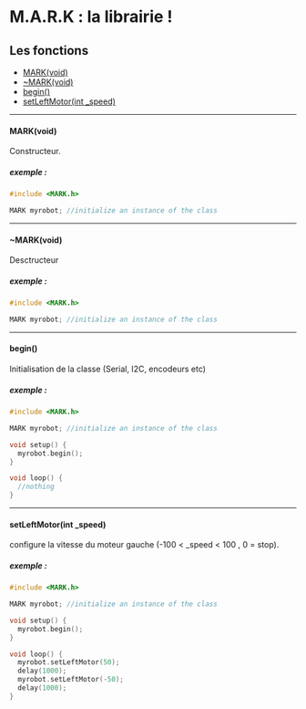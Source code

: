 # M.A.R.K : la librairie ! 
## Les fonctions

* [MARK(void)](https://github.com/generationrobots-lab/MARK/wiki/Librairie/_edit#markvoid)
* [~MARK(void)](https://github.com/generationrobots-lab/MARK/wiki/Librairie/_edit#markvoid-1)
* [begin()](https://github.com/generationrobots-lab/MARK/wiki/Librairie/_edit#begin)
* [setLeftMotor(int _speed)](https://github.com/generationrobots-lab/MARK/wiki/Librairie/_edit#setleftmotorint-_speed)

---

#### MARK(void)
Constructeur. 
##### exemple : 

```c++
#include <MARK.h>

MARK myrobot; //initialize an instance of the class
```

---

#### ~MARK(void)
Desctructeur
##### exemple : 

```c++
#include <MARK.h>

MARK myrobot; //initialize an instance of the class
```


---

#### begin()
Initialisation de la classe (Serial, I2C, encodeurs etc)
##### exemple : 

```c++
#include <MARK.h>

MARK myrobot; //initialize an instance of the class

void setup() {
  myrobot.begin();
}

void loop() {
  //nothing
}

```

---

#### setLeftMotor(int _speed)
configure la vitesse du moteur gauche (-100 < _speed < 100 , 0 = stop).
##### exemple : 

```c++
#include <MARK.h>

MARK myrobot; //initialize an instance of the class

void setup() {
  myrobot.begin();
}

void loop() {
  myrobot.setLeftMotor(50);
  delay(1000);
  myrobot.setLeftMotor(-50);
  delay(1000);
}

```